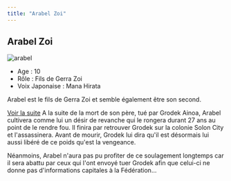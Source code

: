 ```yaml
---
title: "Arabel Zoi"
---
```


Arabel Zoi
----------

![arabel](/images/stories/saga/gundamage/persos/arabel.png)
- Age : 10  
- Rôle : Fils de Gerra Zoi  
- Voix Japonaise : Mana Hirata


Arabel est le fils de Gerra Zoi et semble également être son second.  


[Voir la suite](javascript:spoiler();)
A la suite de la mort de son père, tué par Grodek Ainoa, Arabel cultivera comme lui un désir de revanche qui le rongera durant 27 ans au point de le rendre fou. Il finira par retrouver Grodek sur la colonie Solon City et l'assassinera. Avant de mourir, Grodek lui dira qu'il est désormais lui aussi libéré de ce poids qu'est la vengeance. 


Néanmoins, Arabel n'aura pas pu profiter de ce soulagement longtemps car il sera abattu par ceux qui l'ont envoyé tuer Grodek afin que celui-ci ne donne pas d'informations capitales à la Fédération...  


